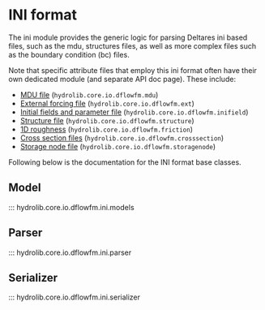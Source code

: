 # INI format

The ini module provides the generic logic for parsing Deltares ini based files, such as the mdu, structures files, as well as more complex files such as the boundary condition (bc) files.

Note that specific attribute files that employ this ini format often have their own dedicated module (and separate API doc page). These include:

- [MDU file](mdu.md) (`hydrolib.core.io.dflowfm.mdu`)
- [External forcing file](ext.md) (`hydrolib.core.io.dflowfm.ext`)
- [Initial fields and parameter file](inifield.md) (`hydrolib.core.io.dflowfm.inifield`)
- [Structure file](structure.md) (`hydrolib.core.io.dflowfm.structure`)
- [1D roughness](friction.md) (`hydrolib.core.io.dflowfm.friction`)
- [Cross section files](crosssection.md) (`hydrolib.core.io.dflowfm.crosssection`)
- [Storage node file](storagenode.md) (`hydrolib.core.io.dflowfm.storagenode`)

Following below is the documentation for the INI format base classes.

## Model

::: hydrolib.core.io.dflowfm.ini.models

## Parser

::: hydrolib.core.io.dflowfm.ini.parser

## Serializer

::: hydrolib.core.io.dflowfm.ini.serializer